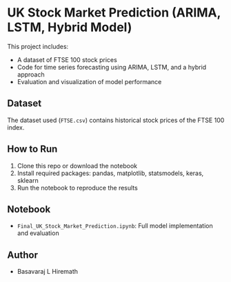 # UK Stock Market Prediction (ARIMA, LSTM, Hybrid Model)

This project includes:
- A dataset of FTSE 100 stock prices
- Code for time series forecasting using ARIMA, LSTM, and a hybrid approach
- Evaluation and visualization of model performance

## Dataset
The dataset used (`FTSE.csv`) contains historical stock prices of the FTSE 100 index.

## How to Run
1. Clone this repo or download the notebook
2. Install required packages: pandas, matplotlib, statsmodels, keras, sklearn
3. Run the notebook to reproduce the results

## Notebook
- `Final_UK_Stock_Market_Prediction.ipynb`: Full model implementation and evaluation

## Author
- Basavaraj L Hiremath
